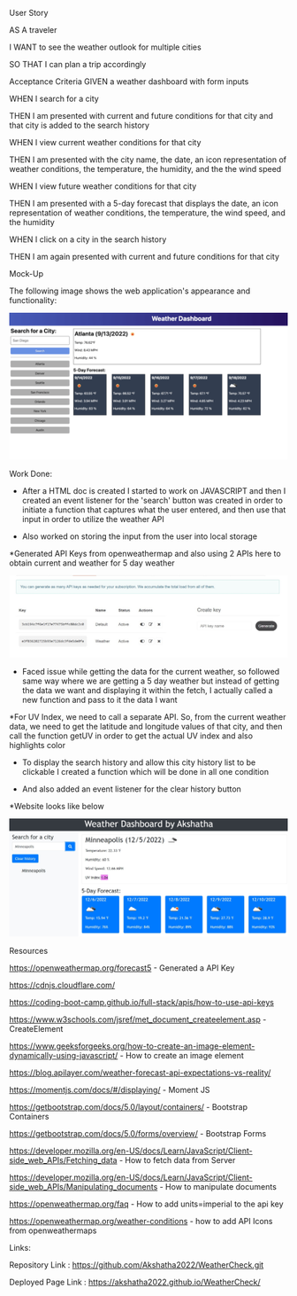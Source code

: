 User Story

AS A traveler

I WANT to see the weather outlook for multiple cities

SO THAT I can plan a trip accordingly



Acceptance Criteria
GIVEN a weather dashboard with form inputs

WHEN I search for a city

THEN I am presented with current and future conditions for that city and that city is added to the search history

WHEN I view current weather conditions for that city

THEN I am presented with the city name, the date, an icon representation of weather conditions, the temperature, the humidity, and the the wind speed

WHEN I view future weather conditions for that city

THEN I am presented with a 5-day forecast that displays the date, an icon representation of weather conditions, the temperature, the wind speed, and the humidity

WHEN I click on a city in the search history

THEN I am again presented with current and future conditions for that city




Mock-Up


The following image shows the web application's appearance and functionality:


![A screenshot displays a weather dashboard that includes a search function and a five-day forecast.](./Assets/images/06-server-side-apis-homework-demo.png)



Work Done:

* After a HTML doc is created I started to work on JAVASCRIPT and then I created an event listener for the 'search' button was created in order to initiate a function that captures what the user entered, and then use that input in order to utilize the weather API

* Also worked on storing the input from the user into local storage

*Generated API Keys from openweathermap and also using 2 APIs here to obtain current and weather for 5 day weather

![A screenshot displays a weather dashboard that includes a search function and a five-day forecast.](./Assets/images/GeneratedAPIKey.jpg)

* Faced issue while getting the data for the current weather, so followed same way where we are getting a 5 day weather but instead of getting the data we want and displaying it within the fetch, I actually called a new function and pass to it the data I want 

*For UV Index, we need to call a separate API. So, from the current weather data, we need to get the latitude and longitude values of that city, and then call the function getUV in order to get the actual UV index and also highlights color

* To display the search history and allow this city history list to be clickable I created a function which will be done in all one condition

* And also added an event listener for the clear history button 

*Website looks like below


![A screenshot displays a weather dashboard that includes a search function and a five-day forecast.](./Assets/images/WeatherAppAkshatha.jpg)








Resources


https://openweathermap.org/forecast5 - Generated a API Key

https://cdnjs.cloudflare.com/

https://coding-boot-camp.github.io/full-stack/apis/how-to-use-api-keys

https://www.w3schools.com/jsref/met_document_createelement.asp - CreateElement

https://www.geeksforgeeks.org/how-to-create-an-image-element-dynamically-using-javascript/ - How to create an image element

https://blog.apilayer.com/weather-forecast-api-expectations-vs-reality/

https://momentjs.com/docs/#/displaying/ - Moment JS

https://getbootstrap.com/docs/5.0/layout/containers/ - Bootstrap Containers

https://getbootstrap.com/docs/5.0/forms/overview/ - Bootstrap Forms

https://developer.mozilla.org/en-US/docs/Learn/JavaScript/Client-side_web_APIs/Fetching_data - How to fetch data from Server

https://developer.mozilla.org/en-US/docs/Learn/JavaScript/Client-side_web_APIs/Manipulating_documents - How to manipulate documents

https://openweathermap.org/faq - How to add units=imperial to the api key

https://openweathermap.org/weather-conditions - how to add API Icons from openweathermaps


Links:

Repository Link : https://github.com/Akshatha2022/WeatherCheck.git

Deployed Page Link : https://akshatha2022.github.io/WeatherCheck/
 

